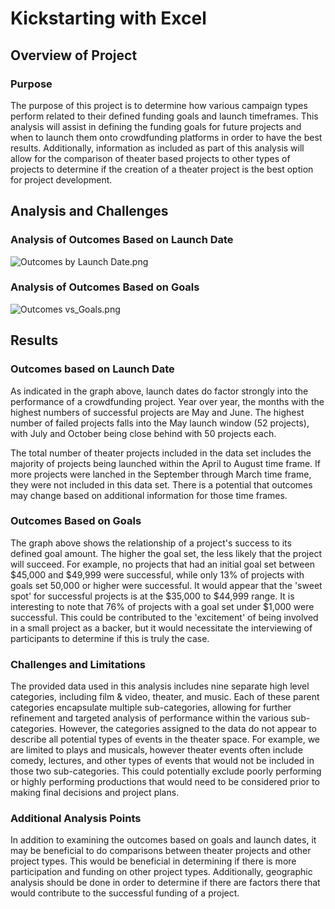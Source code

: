 # Kickstarting with Excel

## Overview of Project

### Purpose
The purpose of this project is to determine how various campaign types perform related to their defined funding goals and launch timeframes.  This analysis will 
assist in defining the funding goals for future projects and when to launch them onto crowdfunding platforms in order to have the best results.  Additionally, 
information as included as part of this analysis will allow for the comparison of theater based projects to other types of projects to determine if the creation
of a theater project is the best option for project development. 

## Analysis and Challenges

### Analysis of Outcomes Based on Launch Date
![Outcomes by Launch Date.png](https://github.com/klbrabec/kickstarter-analysis/blob/main/Outcomes%20by%20Launch%20Date.png)

### Analysis of Outcomes Based on Goals
![Outcomes vs_Goals.png](https://github.com/klbrabec/kickstarter-analysis/blob/main/Outcomes_vs_Goals.png)

## Results

### Outcomes based on Launch Date
As indicated in the graph above, launch dates do factor strongly into the performance of a crowdfunding project.  Year over year, the months with the highest numbers of successful projects are May and June. The highest number of failed projects falls into the May launch window (52 projects), with July and October being close
behind with 50 projects each. 

The total number of theater projects included in the data set includes the majority of projects being launched within the April to August time frame.   If more projects were lanched in the September through March time frame, they were not included in this data set.  There is a potential that outcomes may change based on additional information for those time frames. 

### Outcomes Based on Goals 
The graph above shows the relationship of a project's success to its defined goal amount.  The higher the goal set, the less likely that the project will succeed. For example, no projects that had an initial goal set between $45,000 and $49,999 were successful, while only 13% of projects with goals set 50,000 or higher were successful.  It would  appear that the 'sweet spot' for successful projects is at the $35,000 to $44,999 range.  It is interesting to note that 76% of projects with a goal set under $1,000 were successful.  This could be contributed to the 'excitement' of being involved in a small project as a backer, but it would necessitate the interviewing of participants to determine if this is truly the case.  

### Challenges and Limitations
The provided data used in this analysis includes nine separate high level categories, including film & video, theater, and music.  Each of these parent categories
encapsulate multiple sub-categories, allowing for further refinement and targeted analysis of performance within the various sub-categories.   However, the categories
assigned to the data do not appear to describe all potential types of events in the theater space.  For example, we are limited to plays and musicals, however 
theater events often include comedy, lectures, and other types of events that would not be included in those two sub-categories.  This could potentially exclude 
poorly performing or highly performing productions that would need to be considered prior to making final decisions and project plans. 

### Additional Analysis Points 
In addition to examining the outcomes based on goals and launch dates, it may be beneficial to do comparisons between theater projects and other project types.
This would be beneficial in determining if there is more participation and funding on other project types.  Additionally, geographic analysis should be done
in order to determine if there are factors there that would contribute to the successful funding of a project. 

